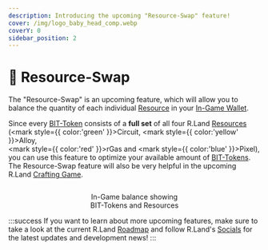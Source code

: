 ```yaml
---
description: Introducing the upcoming "Resource-Swap" feature!
cover: /img/logo_baby_head_comp.webp
coverY: 0
sidebar_position: 2
---
```


# 🔄 Resource-Swap

The "Resource-Swap" is an upcoming feature, which will allow you to balance the quantity of each individual [Resource](/category/essentials) in your [In-Game Wallet](/essentials/r.land-in-game-wallet-vs.-wax-wallet).&#x20;

Since every [BIT-Token](/tokenomics/bit-token) consists of a **full set** of all four R.Land [Resources](/category/essentials) (<mark style={{ color:'green' }}>Circuit</mark>, <mark style={{ color:'yellow' }}>Alloy</mark>, \
<mark style={{ color:'red' }}>rGas</mark> and <mark style={{ color:'blue' }}>Pixel</mark>), you can use this feature to optimize your available amount of [BIT-Tokens](/tokenomics/bit-token). The Resource-Swap feature will also be very helpful in the upcoming R.Land [Crafting Game](r.land-crafting-game.md).

<center><img src="/img/Resource Balance.PNG" alt="" /><figcaption><p>In-Game balance showing<br/>BIT-Tokens and Resources</p></figcaption></center>

:::success
If you want to learn about more upcoming features, make sure to take a look at the current R.Land [Roadmap](roadmap.md) and follow R.Land's [Socials](/community/socials) for the latest updates and development news!
:::
